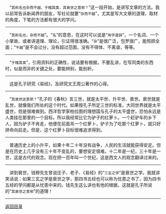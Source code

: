 &emsp;“``其称名也杂而不越，于稽其类，其衰世之意邪？``”这一段开始，是讲写文章的方法。我以前常告诉新闻界的朋友，写社论就要“``杂而不越``”，尤其是写大文章的道理，取材的角度，下笔的方法都有很大的学问。
___
&emsp;“``其称名也，杂而不越``”。“``名``”的意思，在这时可以说是“``用字遣辞``”，一个名词、一个小掌故、或者讲道理、理论，引证得很准确。“``杂``”是很广泛，包罗很广，能照顾全面；“``不越``”是不会过分，没有超过范围，没有不得体、不离谱，等等。
___
&emsp;“``于稽其类``”，引用资料的正确性，说话要有根据，不要乱讲，在写同类的东西时，似是而非的关键之处，要能辨别，能剖析。
___
&emsp;这是孔子研究《易经》，及研究文王周公著作的心得。
___
&emsp;“``其衰世这意邪？``”孔子的《春秋》言三世，就是太平世、升平世、衰世。衰世就是乱世，就像我们所处的这个时代。如果按孔子所定三世的标准，大同世界就是太平盛世，但是很难做到。西洋哲学家柏拉图的理想国与孔子的太平盛世，恐怕永远是人类挂在那里的一个目标。所以我经常比它为驴子的红萝卜。一个赶驴车的乡下人，因为驴子不肯走，他便在前面吊一个红萝卜，驴子为了吃那个红萝卜，就只好拼命向前走。但是，这个红萝卜目标很难追求得到。
___
&emsp;普通历史上的小升平，如果十年二十年没有战争，人民的生活就能获得安定。但是在历史上几乎没有三十年不变乱的，要想安定很难。十二年是一纪，三十年是一世，这是古代的观念。现在把一百年叫一个世纪，这是西文人的观念翻译过来的。
___
&emsp;讲到衰世，钱穆先生曾说庄子、老子、《易经》的“``三玄之学``”是衰世之学。我就讲笑话说：如果三玄之学是衰世之学，那四书五经也可以称为忧患之书了，因为四书五经的学问都是从忧患中来的。钱先生这么讲也有他的根据，这就是孔子所说的“``其衰世之意邪``”的道理！
___
[返回目录](../../master/README.md#目录)